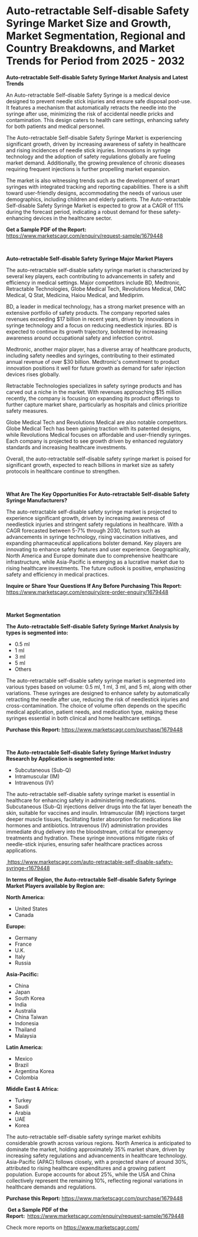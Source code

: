 <p><h1>Auto-retractable Self-disable Safety Syringe Market Size and Growth, Market Segmentation, Regional and Country Breakdowns, and Market Trends for Period from 2025 -  2032</h1></p><p><strong>Auto-retractable Self-disable Safety Syringe Market Analysis and Latest Trends</strong></p>
<p><p>An Auto-retractable Self-disable Safety Syringe is a medical device designed to prevent needle stick injuries and ensure safe disposal post-use. It features a mechanism that automatically retracts the needle into the syringe after use, minimizing the risk of accidental needle pricks and contamination. This design caters to health care settings, enhancing safety for both patients and medical personnel.</p><p>The Auto-retractable Self-disable Safety Syringe Market is experiencing significant growth, driven by increasing awareness of safety in healthcare and rising incidences of needle stick injuries. Innovations in syringe technology and the adoption of safety regulations globally are fueling market demand. Additionally, the growing prevalence of chronic diseases requiring frequent injections is further propelling market expansion. </p><p>The market is also witnessing trends such as the development of smart syringes with integrated tracking and reporting capabilities. There is a shift toward user-friendly designs, accommodating the needs of various user demographics, including children and elderly patients. The Auto-retractable Self-disable Safety Syringe Market is expected to grow at a CAGR of 11% during the forecast period, indicating a robust demand for these safety-enhancing devices in the healthcare sector.</p></p>
<p><strong>Get a Sample PDF of the Report:&nbsp;</strong> <a href="https://www.marketscagr.com/enquiry/request-sample/1679448?utm_campaign=3101&utm_medium=2&utm_source=Github&utm_content=ia&utm_term=25032025&utm_id=auto-retractable-self-disable-safety-syringe">https://www.marketscagr.com/enquiry/request-sample/1679448</a></p>
<p>&nbsp;</p>
<p><strong>Auto-retractable Self-disable Safety Syringe Major Market Players</strong></p>
<p><p>The auto-retractable self-disable safety syringe market is characterized by several key players, each contributing to advancements in safety and efficiency in medical settings. Major competitors include BD, Medtronic, Retractable Technologies, Globe Medical Tech, Revolutions Medical, DMC Medical, Q Stat, Medicina, Haiou Medical, and Mediprim.</p><p>BD, a leader in medical technology, has a strong market presence with an extensive portfolio of safety products. The company reported sales revenues exceeding $17 billion in recent years, driven by innovations in syringe technology and a focus on reducing needlestick injuries. BD is expected to continue its growth trajectory, bolstered by increasing awareness around occupational safety and infection control.</p><p>Medtronic, another major player, has a diverse array of healthcare products, including safety needles and syringes, contributing to their estimated annual revenue of over $30 billion. Medtronic's commitment to product innovation positions it well for future growth as demand for safer injection devices rises globally.</p><p>Retractable Technologies specializes in safety syringe products and has carved out a niche in the market. With revenues approaching $15 million recently, the company is focusing on expanding its product offerings to further capture market share, particularly as hospitals and clinics prioritize safety measures.</p><p>Globe Medical Tech and Revolutions Medical are also notable competitors. Globe Medical Tech has been gaining traction with its patented designs, while Revolutions Medical focuses on affordable and user-friendly syringes. Each company is projected to see growth driven by enhanced regulatory standards and increasing healthcare investments.</p><p>Overall, the auto-retractable self-disable safety syringe market is poised for significant growth, expected to reach billions in market size as safety protocols in healthcare continue to strengthen.</p></p>
<p>&nbsp;</p>
<p><strong>What Are The Key Opportunities For Auto-retractable Self-disable Safety Syringe Manufacturers?</strong></p>
<p><p>The auto-retractable self-disable safety syringe market is projected to experience significant growth, driven by increasing awareness of needlestick injuries and stringent safety regulations in healthcare. With a CAGR forecasted between 5-7% through 2030, factors such as advancements in syringe technology, rising vaccination initiatives, and expanding pharmaceutical applications bolster demand. Key players are innovating to enhance safety features and user experience. Geographically, North America and Europe dominate due to comprehensive healthcare infrastructure, while Asia-Pacific is emerging as a lucrative market due to rising healthcare investments. The future outlook is positive, emphasizing safety and efficiency in medical practices.</p></p>
<p><strong>Inquire or Share Your Questions If Any Before Purchasing This Report:</strong> <a href="https://www.marketscagr.com/enquiry/pre-order-enquiry/1679448?utm_campaign=3101&utm_medium=2&utm_source=Github&utm_content=ia&utm_term=25032025&utm_id=auto-retractable-self-disable-safety-syringe">https://www.marketscagr.com/enquiry/pre-order-enquiry/1679448</a></p>
<p>&nbsp;</p>
<p><strong>Market Segmentation</strong></p>
<p><strong>The Auto-retractable Self-disable Safety Syringe Market Analysis by types is segmented into:</strong></p>
<p><ul><li>0.5 ml</li><li>1 ml</li><li>3 ml</li><li>5 ml</li><li>Others</li></ul></p>
<p><p>The auto-retractable self-disable safety syringe market is segmented into various types based on volume: 0.5 ml, 1 ml, 3 ml, and 5 ml, along with other variations. These syringes are designed to enhance safety by automatically retracting the needle after use, reducing the risk of needlestick injuries and cross-contamination. The choice of volume often depends on the specific medical application, patient needs, and medication type, making these syringes essential in both clinical and home healthcare settings.</p></p>
<p><strong>Purchase this Report:&nbsp;</strong><a href="https://www.marketscagr.com/purchase/1679448?utm_campaign=3101&utm_medium=2&utm_source=Github&utm_content=ia&utm_term=25032025&utm_id=auto-retractable-self-disable-safety-syringe">https://www.marketscagr.com/purchase/1679448</a></p>
<p>&nbsp;</p>
<p><strong>The Auto-retractable Self-disable Safety Syringe Market Industry Research by Application is segmented into:</strong></p>
<p><ul><li>Subcutaneous (Sub-Q)</li><li>Intramuscular (IM)</li><li>Intravenous (IV)</li></ul></p>
<p><p>The auto-retractable self-disable safety syringe market is essential in healthcare for enhancing safety in administering medications. Subcutaneous (Sub-Q) injections deliver drugs into the fat layer beneath the skin, suitable for vaccines and insulin. Intramuscular (IM) injections target deeper muscle tissues, facilitating faster absorption for medications like hormones and antibiotics. Intravenous (IV) administration provides immediate drug delivery into the bloodstream, critical for emergency treatments and hydration. These syringe innovations mitigate risks of needle-stick injuries, ensuring safer healthcare practices across applications.</p></p>
<p><a href="https://www.marketscagr.com/auto-retractable-self-disable-safety-syringe-r1679448?utm_campaign=3101&utm_medium=2&utm_source=Github&utm_content=ia&utm_term=25032025&utm_id=auto-retractable-self-disable-safety-syringe">&nbsp;https://www.marketscagr.com/auto-retractable-self-disable-safety-syringe-r1679448</a></p>
<p><strong>In terms of Region, the Auto-retractable Self-disable Safety Syringe Market Players available by Region are:</strong></p>
<p>
    <p> <strong> North America: </strong>
        <ul>
            <li>United States</li>
            <li>Canada</li>
        </ul>
        </p> 
    <p> <strong> Europe: </strong>
        <ul>
            <li>Germany</li>
            <li>France</li>
            <li>U.K.</li>
            <li>Italy</li>
            <li>Russia</li>
        </ul>
        </p> 
    <p> <strong> Asia-Pacific: </strong>
        <ul>
            <li>China</li>
            <li>Japan</li>
            <li>South Korea</li>
            <li>India</li>
            <li>Australia</li>
            <li>China Taiwan</li>
            <li>Indonesia</li>
            <li>Thailand</li>
            <li>Malaysia</li>
        </ul>
        </p> 
    <p> <strong> Latin America: </strong>
        <ul>
            <li>Mexico</li>
            <li>Brazil</li>
            <li>Argentina Korea</li>
            <li>Colombia</li>
        </ul>
        </p> 
    <p> <strong> Middle East & Africa: </strong>
        <ul>
            <li>Turkey</li>
            <li>Saudi</li>
            <li>Arabia</li>
            <li>UAE</li>
            <li>Korea</li>
        </ul>
    </p>
    </p>
<p><p>The auto-retractable self-disable safety syringe market exhibits considerable growth across various regions. North America is anticipated to dominate the market, holding approximately 35% market share, driven by increasing safety regulations and advancements in healthcare technology. Asia-Pacific (APAC) follows closely, with a projected share of around 30%, attributed to rising healthcare expenditures and a growing patient population. Europe accounts for about 25%, while the USA and China collectively represent the remaining 10%, reflecting regional variations in healthcare demands and regulations.</p></p>
<p><strong>Purchase this Report: </strong><a href="https://www.marketscagr.com/purchase/1679448?utm_campaign=3101&utm_medium=2&utm_source=Github&utm_content=ia&utm_term=25032025&utm_id=auto-retractable-self-disable-safety-syringe">https://www.marketscagr.com/purchase/1679448</a></p>
<p>&nbsp;<strong>Get a Sample PDF of the Report:&nbsp;&nbsp;</strong><a href="https://www.marketscagr.com/enquiry/request-sample/1679448?utm_campaign=3101&utm_medium=2&utm_source=Github&utm_content=ia&utm_term=25032025&utm_id=auto-retractable-self-disable-safety-syringe">https://www.marketscagr.com/enquiry/request-sample/1679448</a></p>
<p><strong></strong></p>
<p>Check more reports on <a href="https://www.marketscagr.com/?utm_campaign=3101&utm_medium=2&utm_source=Github&utm_content=ia&utm_term=25032025&utm_id=auto-retractable-self-disable-safety-syringe">https://www.marketscagr.com/</a></p>